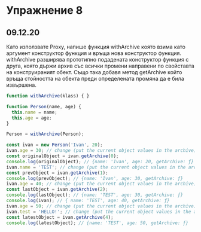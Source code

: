 # Упражнение 8
## 09.12.20

Като използвате Proxy, напише функция withArchive която взима като аргумент конструктор функция и връща нова конструктор функция. withArchive разширява прототипно подадената конструктор функция с друга, която  държи архив със всички промени направени по свойставта на конструираният обект. Също така добавя метод getArchive който връща стойността на обекта преди определената промяна да е била извършена.

```javascript
function withArchive(klass) { }

function Person(name, age) {
  this.name = name;
  this.age = age;
}

Person = withArchive(Person);

const ivan = new Person('Ivan', 20);
ivan.age = 30; // change (put the current object values in the archive)
const originalObject = ivan.getArchive(0);
console.log(originalObject); // {name: 'Ivan', age: 20, getArchive: ƒ}
ivan.name = 'TEST'; // change (put the current object values in the archive)
const prevObject = ivan.getArchive(1);
console.log(prevObject); // {name: 'Ivan', age: 30, getArchive: ƒ}
ivan.age = 40; // change (put the current object values in the archive)
const lastObject = ivan.getArchive(2);
console.log(lastObject); // {name: 'TEST', age: 30, getArchive: ƒ}
console.log(ivan); // { name: 'TEST', age: 40, getArchive: ƒ}
ivan.age = 50; // change (put the current object values in the archive)
ivan.test = 'HELLO!'; // change (put the current object values in the archive)
const latestObject = ivan.getArchive(4);
console.log(latestObject); // {name: 'TEST', age: 50, getArchive: ƒ}
```